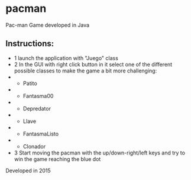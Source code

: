# pacman
Pac-man Game developed in Java

## Instructions:
* 1 launch the application with "Juego" class
* 2 In the GUI with right click button in it select one of the different possible classes to make the game a bit more challenging:
* * Patito
* * Fantasma00
* * Depredator
* * Llave
* * FantasmaListo
* * Clonador
* 3 Start moving the pacman with the up/down-right/left keys and try to win the game reaching the blue dot


Developed in 2015
